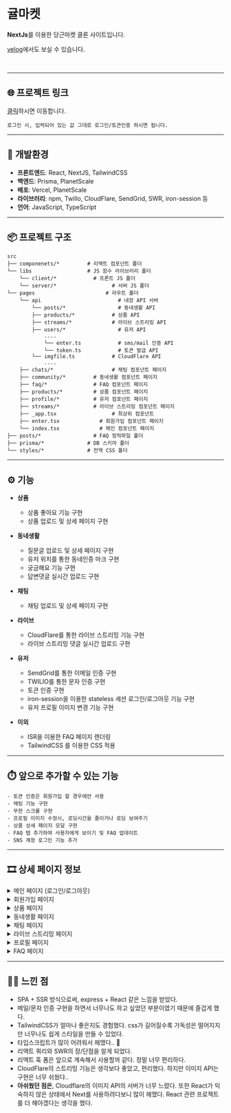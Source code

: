 # 귤마켓

**NextJs**를 이용한 당근마켓 클론 사이트입니다.<br>

[velog](https://velog.io/@wannabeing/Next.js-%EC%8B%9C%EC%9E%91%ED%95%98%EA%B8%B0)에서도 보실 수 있습니다.

<br>

---

## 🌐 프로젝트 링크

[클릭](https://gyul-market-8bhs1esvp-wannabeing.vercel.app/)하시면 이동합니다.

    로그인 시, 입력되어 있는 값 그대로 로그인/토큰인증 하시면 됩니다.

---

## 🚀 개발환경

- **프론트엔드**: React, NextJS, TailwindCSS
- **백엔드**: Prisma, PlanetScale
- **배포**: Vercel, PlanetScale
- **라이브러리**: npm, Twillo, CloudFlare, SendGrid, SWR, iron-session 등
- **언어**: JavaScript, TypeScript

---

## 📦 프로젝트 구조

    src
    ├── componenets/*         # 리액트 컴포넌트 폴더
    └── libs                  # JS 함수 라이브러리 폴더
        └── client/*            # 프론트 JS 폴더
        └── server/* 			      # 서버 JS 폴더
    └── pages 				        # 라우트 폴더
        └── api					        # 내장 API 서버
            └── posts/* 			    # 동네생활 API
            ├── products/* 			  # 상품 API
            ├── streams/* 			  # 라이브 스트리밍 API
            ├── users/*				    # 유저 API
                ....
                └── enter.ts 		    # sms/mail 인증 API
                └── token.ts 		    # 토큰 발급 API
          	└── imgfile.ts 			  # CloudFlare API
            	....
        ├── chats/*				      # 채팅 컴포넌트 페이지
        ├── community/*         # 동네생활 컴포넌트 페이지
        ├── faq/*               # FAQ 컴포넌트 페이지
        ├── products/*          # 상품 컴포넌트 페이지
        ├── profile/*           # 유저 컴포넌트 페이지
        ├── streams/*           # 라이브 스트리밍 컴포넌트 페이지
        ├── _app.tsx			      # 최상위 컴포넌트
        ├── enter.tsx        	  # 회원가입 컴포넌트 페이지
        └── index.tsx        	  # 메인 컴포넌트 페이지
    ├── posts/*        		    # FAQ 정적파일 폴더
    ├── prisma/*           	  # DB 스키마 폴더
    └── styles/*           	  # 전역 CSS 폴더

---

## ⚙️ 기능

- **상품**

  - 상품 좋아요 기능 구현
  - 상품 업로드 및 상세 페이지 구현

- **동네생활**

  - 질문글 업로드 및 상세 페이지 구현
  - 유저 위치를 통한 동네인증 마크 구현
  - 궁금해요 기능 구현
  - 답변댓글 실시간 업로드 구현

- **채팅**

  - 채팅 업로드 및 상세 페이지 구현

- **라이브**

  - CloudFlare를 통한 라이브 스트리밍 기능 구현
  - 라이브 스트리밍 댓글 실시간 업로드 구현

- **유저**

  - SendGrid를 통한 이메일 인증 구현
  - TWILIO를 통한 문자 인증 구현
  - 토큰 인증 구현
  - iron-session을 이용한 stateless 세션 로그인/로그아웃 기능 구현
  - 유저 프로필 이미지 변경 기능 구현

- **이외**

  - ISR을 이용한 FAQ 페이지 렌더링
  - TailwindCSS 를 이용한 CSS 적용

---

## ⏱️ 앞으로 추가할 수 있는 기능

    - 토큰 인증은 회원가입 할 경우에만 사용
    - 채팅 기능 구현
    - 무한 스크롤 구현
    - 프로필 이미지 수정시, 로딩시간을 줄이거나 로딩 보여주기
    - 상품 상세 페이지 모달 구현
    - FAQ 탭 추가하여 사용자에게 보이기 및 FAQ 업데이트
    - SNS 계정 로그인 기능 추가

---

## 🎞 상세 페이지 정보

<details>
<summary>메인 페이지 (로그인/로그아웃)</summary>

> ### 로그인 메인페이지
>
> <img src="https://velog.velcdn.com/images/wannabeing/post/1f4005e2-a999-41b6-87c1-afb246eac95c/image.png" height="500px"/>

> ### 로그아웃 메인페이지
>
> <img src="https://velog.velcdn.com/images/wannabeing/post/efb6aa55-3ace-49f8-b556-806f783df562/image.png" height="500px"/>

</details>

<details>
<summary>회원가입 페이지</summary>

> ### 이메일 탭
>
> <img src="https://velog.velcdn.com/images/wannabeing/post/efb6aa55-3ace-49f8-b556-806f783df562/image.png" height="500px"/>

> ### 휴대폰 탭
>
> <img src="https://velog.velcdn.com/images/wannabeing/post/4c19dd91-1483-4fd4-bb4e-78b2182a6e7f/image.png" height="500px"/>

> ### 토큰 입력 페이지 (로그인 이후)
>
> ![](https://velog.velcdn.com/images/wannabeing/post/ac11cd23-b416-4c65-ad3b-b8b20813672a/image.png)
>
> ![](https://velog.velcdn.com/images/wannabeing/post/6fd67132-e8b3-4ae7-8cdf-ae9e1890e3ac/image.png)
>
> <img src="https://velog.velcdn.com/images/wannabeing/post/84fb2a2c-3b8c-464b-b0de-8bcab3df2e28/image.png" height="400px"/>

</details>

<details>
<summary> 상품 페이지 </summary>

> ### 상품 상세 페이지
>
> <img src="https://velog.velcdn.com/images/wannabeing/post/0d0a96f4-5a68-4055-99f4-1e2667efeeb8/image.png" height="500px"/>

> ### 상품 업로드 페이지
>
> <img src="https://velog.velcdn.com/images/wannabeing/post/b83a738b-460a-4f8b-a459-83986a3de151/image.png" height="500px"/>

</details>

<details>
<summary> 동네생활 페이지 </summary>

> ### 동네생활 메인 페이지
>
> <img src="https://velog.velcdn.com/images/wannabeing/post/e4f1d3ed-8b5e-4bbe-988f-8ef8cc6c9235/image.png" height="500px"/>

> ### 동네생활 업로드 페이지
>
> <img src="https://velog.velcdn.com/images/wannabeing/post/83c8f8c3-8319-450e-8cb1-36fdc3ad8806/image.png" height="200px"/>

> ### 동네생활 상세 페이지
>
> <img src="https://velog.velcdn.com/images/wannabeing/post/5bc4f447-0c1a-4441-bf6c-2531c068e3bf/image.png" height="500px"/>

</details>

<details>
<summary> 채팅 페이지 </summary>

> ### 채팅 메인 페이지
>
> <img src="https://velog.velcdn.com/images/wannabeing/post/4a10817e-fd16-439c-aa6e-1ec5241e37bc/image.png" height="500px"/>

> ### 채팅 상세 페이지
>
> <img src="https://velog.velcdn.com/images/wannabeing/post/19dbaebb-3652-421c-ab7b-c5e8ea949141/image.png" height="500px"/>

</details>

<details>
<summary> 라이브 스트리밍 페이지 </summary>

> ### 라이브 메인 페이지
>
> <img src="https://velog.velcdn.com/images/wannabeing/post/6f486840-9a51-4d01-bdec-b09a0fa4200f/image.png" height="500px"/>

> ### 라이브 페이지 구현 (OBS 이용)
>
> ![ezgif com-gif-maker (3)](https://user-images.githubusercontent.com/79440384/195507005-0efeb3cf-139f-4420-8f7f-e23da54abb06.gif)

> ### 라이브 시작 페이지
>
> <img src="https://velog.velcdn.com/images/wannabeing/post/6f54a4fc-0138-4e19-a83f-893a8ffbab6e/image.png" height="200px"/>

> ### 라이브 상세 페이지
>
> <img src="https://velog.velcdn.com/images/wannabeing/post/7ec1d690-f7e5-4be6-b3fd-4bf261d220be/image.png" height="500px"/>

</details>

<details>
<summary> 프로필 페이지 </summary>

> ### 프로필 메인 페이지
>
> <img src="https://velog.velcdn.com/images/wannabeing/post/20eb69f7-703a-4390-8d22-63c705fe5581/image.png" height="500px"/>

> ### 판매내역/구매내역/관심목록 페이지 (동일)
>
> <img src="https://velog.velcdn.com/images/wannabeing/post/2de88908-3749-460c-82f1-9640bd1c35e4/image.png" height="500px"/>

> ### 프로필 변경 페이지
>
> <img src="https://velog.velcdn.com/images/wannabeing/post/82e58e11-260b-4b07-816b-dea6ae6aa0ac/image.png" height="500px"/>

</details>

<details>
<summary> FAQ 페이지 </summary>

> ### FAQ 메인 페이지
>
> <img src="https://velog.velcdn.com/images/wannabeing/post/fba705d8-1500-46f9-904f-9bed8ac95ac3/image.png" height="500px"/>

> ### FAQ 상세 페이지
>
> <img src="https://velog.velcdn.com/images/wannabeing/post/882423da-2215-402c-b43e-97935e04210a/image.png" height="500px"/>

</details>

---

## 👩‍💻 느낀 점

- SPA + SSR 방식으로써, express + React 같은 느낌을 받았다.
- 메일/문자 인증 구현을 하면서 너무나도 하고 싶었던 부분이였기 때문에 즐겁게 했다.
- TailwindCSS가 얼마나 좋은지도 경험했다.
  css가 길어질수록 가독성은 떨어지지만 너무나도 쉽게 스타일을 만들 수 있었다.
- 타입스크립트가 많이 어려워서 헤맸다.. 🥲
- 리액트 쿼리와 SWR의 장/단점을 알게 되었다.
- 리액트 훅 폼은 앞으로 계속해서 사용할꺼 같다. 정말 너무 편리하다.
- CloudFlare의 스트리밍 기능은 생각보다 좋았고, 편리했다.
  하지만 이미지 API는 구현은 너무 쉬웠다..
- **아쉬웠던 점은**, Cloudflare의 이미지 API의 서버가 너무 느렸다. 또한 React가 익숙하지 않은 상태에서 Next를 사용하려다보니 많이 헤맸다. React 관련 프로젝트를 더 해야겠다는 생각을 했다.
